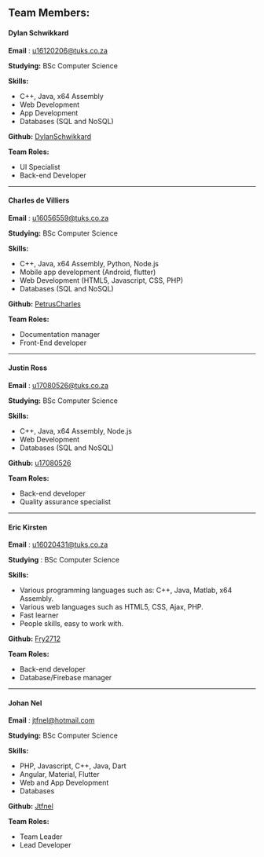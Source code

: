## Team Members: 

#### Dylan Schwikkard
**Email** : u16120206@tuks.co.za

**Studying:** BSc Computer Science 

**Skills:** 
- C++, Java, x64 Assembly
- Web Development
- App Development
- Databases (SQL and NoSQL)

**Github:** <a href="https://github.com/DylanSchwikkard" target="_blank">DylanSchwikkard</a>

**Team Roles:** 
- UI Specialist
- Back-end Developer

---
#### Charles de Villiers
**Email** : u16056559@tuks.co.za

**Studying:** BSc Computer Science 

**Skills:** 
- C++, Java, x64 Assembly, Python, Node.js
- Mobile app development (Android, flutter)
- Web Development (HTML5, Javascript, CSS, PHP)
- Databases (SQL and NoSQL)

**Github:** <a href="https://github.com/PetrusCharles" target="_blank">PetrusCharles</a>

**Team Roles:** 
- Documentation manager
- Front-End developer

---
#### Justin Ross
**Email** : u17080526@tuks.co.za

**Studying:** BSc Computer Science 

**Skills:** 
- C++, Java, x64 Assembly, Node.js
- Web Development
- Databases (SQL and NoSQL)

**Github:** <a href="https://github.com/u17080526" target="_blank">u17080526</a>

**Team Roles:** 
- Back-end developer
- Quality assurance specialist

---
#### Eric Kirsten
**Email** : u16020431@tuks.co.za

**Studying** : BSc Computer Science

**Skills:** 
- Various programming languages such as: C++, Java, Matlab, x64 Assembly.
- Various web languages such as HTML5, CSS, Ajax, PHP.
- Fast learner
- People skills, easy to work with.

**Github:** <a 
href="https://github.com/Fry2712" target="_blank">Fry2712</a>

**Team Roles:**
- Back-end developer
- Database/Firebase manager
---

#### Johan Nel
**Email** : jtfnel@hotmail.com

**Studying:** BSc Computer Science 

**Skills:** 
- PHP, Javascript, C++, Java, Dart
- Angular, Material, Flutter
- Web and App Development
- Databases

**Github:** <a href="https://github.com/Jtfnel" target="_blank">Jtfnel</a>

**Team Roles:** 
- Team Leader
- Lead Developer
